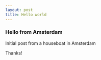 ```yaml
---
layout: post
title: Hello world
---
```

### Hello from Amsterdam

Initial post from a houseboat in Amsterdam

Thanks!
